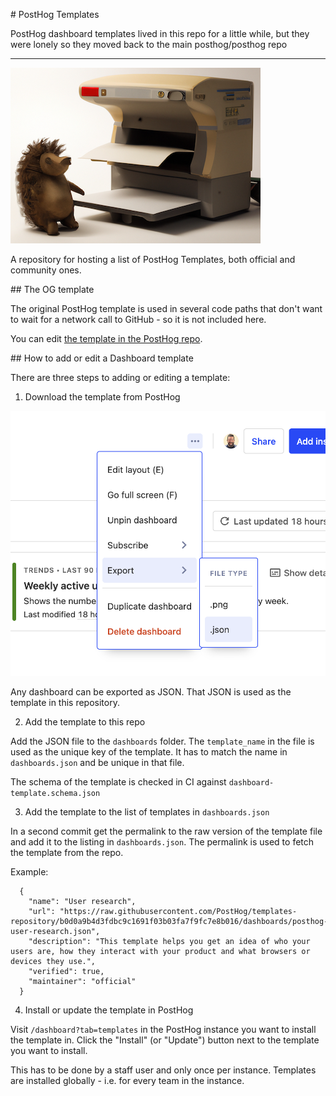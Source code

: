 # PostHog Templates

PostHog dashboard templates lived in this repo for a little while, but they were lonely so they moved back to the main posthog/posthog repo

-----

![a dalle generated image of a hedgehog by a printing press](./printing-hedgehog.png)

A repository for hosting a list of PostHog Templates, both official and community ones.

## The OG template

The original PostHog template is used in several code paths that don't want to wait for a network call to GitHub - so it is not included here.

You can edit [the template in the PostHog repo](https://github.com/PostHog/posthog/blob/master/posthog/models/dashboard_templates.py#L32).

## How to add or edit a Dashboard template

There are three steps to adding or editing a template:

1. Download the template from PostHog

![a screenshot of the PostHog dashboard with the export as JSON dropdown open](./export-dashboard-as-json.png)

Any dashboard can be exported as JSON. That JSON is used as the template in this repository.

2. Add the template to this repo

Add the JSON file to the `dashboards` folder. The `template_name` in the file is used as the unique key of the template. It has to match the name in `dashboards.json` and be unique in that file.

The schema of the template is checked in CI against `dashboard-template.schema.json`

3. Add the template to the list of templates in `dashboards.json`

In a second commit get the permalink to the raw version of the template file and add it to the listing in `dashboards.json`. The permalink is used to fetch the template from the repo.

Example:

```
  {
    "name": "User research",
    "url": "https://raw.githubusercontent.com/PostHog/templates-repository/b0d0a9b4d3fdbc9c1691f03b03fa7f9fc7e8b016/dashboards/posthog-user-research.json",
    "description": "This template helps you get an idea of who your users are, how they interact with your product and what browsers or devices they use.",
    "verified": true,
    "maintainer": "official"
  }
```

4. Install or update the template in PostHog

Visit `/dashboard?tab=templates` in the PostHog instance you want to install the template in. Click the "Install" (or "Update") button next to the template you want to install.

This has to be done by a staff user and only once per instance. Templates are installed globally - i.e. for every team in the instance.
